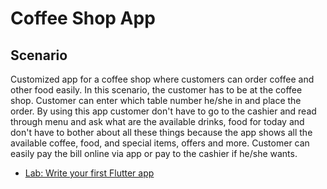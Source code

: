 # Coffee Shop App

## Scenario

Customized app for a coffee shop where customers can order coffee and other food easily. In this scenario, the customer has to be at the coffee shop. Customer can enter which table number he/she in and place the order. By using this app customer don't have to go to the cashier and read through menu and ask what are the available drinks, food for today and don't have to bother about all these things because the app shows all the available coffee, food, and special items, offers and more. Customer can easily pay the bill online via app or pay to the cashier if he/she wants.

- [Lab: Write your first Flutter app](https://flutter.dev/docs/get-started/codelab)
